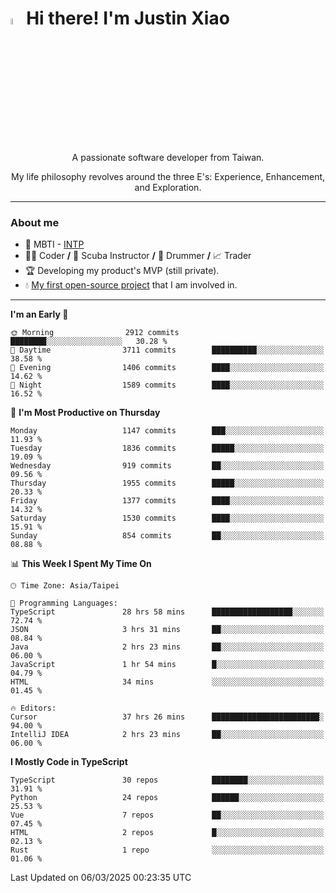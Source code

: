 # <img src="https://media.giphy.com/media/hvRJCLFzcasrR4ia7z/giphy.gif" width="5%">Hi there! I'm Justin Xiao
<p align="center">A passionate software developer from Taiwan.  </p>
<p align="center">My life philosophy revolves around the three E's: Experience, Enhancement, and Exploration.</p>

---
### About me
- 👀 MBTI - [INTP](https://www.16personalities.com/intp-personality)
- 👨‍💻 Coder **/** 🤿 Scuba Instructor **/** 🥁 Drummer **/** 📈 Trader
- 🏆 Developing my product's MVP (still private).
- 💧 [My first open-source project](https://github.com/Game-as-a-Service/Game-Lobby-Web) that I am involved in.

---
<!--START_SECTION:waka-->
**I'm an Early 🐤** 

```text
🌞 Morning                2912 commits        ████████░░░░░░░░░░░░░░░░░   30.28 % 
🌆 Daytime                3711 commits        ██████████░░░░░░░░░░░░░░░   38.58 % 
🌃 Evening                1406 commits        ████░░░░░░░░░░░░░░░░░░░░░   14.62 % 
🌙 Night                  1589 commits        ████░░░░░░░░░░░░░░░░░░░░░   16.52 % 
```
📅 **I'm Most Productive on Thursday** 

```text
Monday                   1147 commits        ███░░░░░░░░░░░░░░░░░░░░░░   11.93 % 
Tuesday                  1836 commits        █████░░░░░░░░░░░░░░░░░░░░   19.09 % 
Wednesday                919 commits         ██░░░░░░░░░░░░░░░░░░░░░░░   09.56 % 
Thursday                 1955 commits        █████░░░░░░░░░░░░░░░░░░░░   20.33 % 
Friday                   1377 commits        ████░░░░░░░░░░░░░░░░░░░░░   14.32 % 
Saturday                 1530 commits        ████░░░░░░░░░░░░░░░░░░░░░   15.91 % 
Sunday                   854 commits         ██░░░░░░░░░░░░░░░░░░░░░░░   08.88 % 
```


📊 **This Week I Spent My Time On** 

```text
🕑︎ Time Zone: Asia/Taipei

💬 Programming Languages: 
TypeScript               28 hrs 58 mins      ██████████████████░░░░░░░   72.74 % 
JSON                     3 hrs 31 mins       ██░░░░░░░░░░░░░░░░░░░░░░░   08.84 % 
Java                     2 hrs 23 mins       ██░░░░░░░░░░░░░░░░░░░░░░░   06.00 % 
JavaScript               1 hr 54 mins        █░░░░░░░░░░░░░░░░░░░░░░░░   04.79 % 
HTML                     34 mins             ░░░░░░░░░░░░░░░░░░░░░░░░░   01.45 % 

🔥 Editors: 
Cursor                   37 hrs 26 mins      ████████████████████████░   94.00 % 
IntelliJ IDEA            2 hrs 23 mins       ██░░░░░░░░░░░░░░░░░░░░░░░   06.00 % 
```

**I Mostly Code in TypeScript** 

```text
TypeScript               30 repos            ████████░░░░░░░░░░░░░░░░░   31.91 % 
Python                   24 repos            ██████░░░░░░░░░░░░░░░░░░░   25.53 % 
Vue                      7 repos             ██░░░░░░░░░░░░░░░░░░░░░░░   07.45 % 
HTML                     2 repos             █░░░░░░░░░░░░░░░░░░░░░░░░   02.13 % 
Rust                     1 repo              ░░░░░░░░░░░░░░░░░░░░░░░░░   01.06 % 
```




 Last Updated on 06/03/2025 00:23:35 UTC
<!--END_SECTION:waka-->
